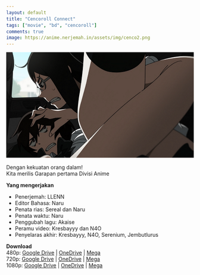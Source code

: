 ```yaml
---
layout: default
title: "Cencoroll Connect"
tags: ["movie", "bd", "cencoroll"]
comments: true
image: https://anime.nerjemah.in/assets/img/cenco2.png
---
```


![Gei](assets/img/cenco2.png)

Dengan kekuatan orang dalam!<br>
Kita merilis Garapan pertama Divisi Anime

**Yang mengerjakan**
- Penerjemah: LLENN
- Editor Bahasa: Naru
- Penata rias: Sereal dan Naru
- Penata waktu: Naru
- Penggubah lagu: Akaise
- Peramu video: Kresbayyy dan N4O
- Penyelaras akhir: Kresbayyy, N4O, Serenium, Jembutlurus

**Download**<br>
480p: [Google Drive](http://bit.ly/2Nafy3U) | [OneDrive](http://bit.ly/2Nafy3U) | [Mega](http://bit.ly/2Nafy3U)<br>
720p: [Google Drive](http://bit.ly/2Nafy3U) | [OneDrive](http://bit.ly/2Nafy3U) | [Mega](http://bit.ly/2Nafy3U)<br>
1080p: [Google Drive](https://www.odrive.com/s/15010d89-28de-4e43-9743-b655a1e46895-5dbe84b6) | [OneDrive](http://bit.ly/nssklCenco2) | [Mega](http://bit.ly/nssklCenco2MG)<br>
